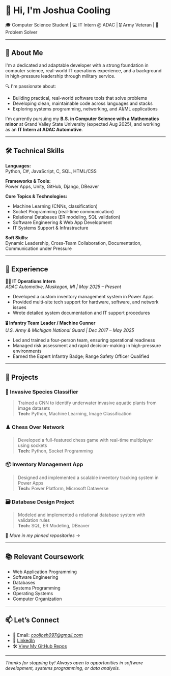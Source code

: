 # 👋 Hi, I'm Joshua Cooling

🎓 Computer Science Student | 💻 IT Intern @ ADAC | 🎖️ Army Veteran | 🚀 Problem Solver

---

## 🧠 About Me

I'm a dedicated and adaptable developer with a strong foundation in computer science, real-world IT operations experience, and a background in high-pressure leadership through military service.

🔍 I'm passionate about:
- Building practical, real-world software tools that solve problems
- Developing clean, maintainable code across languages and stacks
- Exploring systems programming, networking, and AI/ML applications

I'm currently pursuing my **B.S. in Computer Science with a Mathematics minor** at Grand Valley State University (expected Aug 2025), and working as an **IT Intern at ADAC Automotive**.

---

## 🛠️ Technical Skills

**Languages:**  
Python, C#, JavaScript, C, SQL, HTML/CSS

**Frameworks & Tools:**  
Power Apps, Unity, GitHub, Django, DBeaver

**Core Topics & Technologies:**  
- Machine Learning (CNNs, classification)  
- Socket Programming (real-time communication)  
- Relational Databases (ER modeling, SQL validation)  
- Software Engineering & Web App Development  
- IT Systems Support & Infrastructure

**Soft Skills:**  
Dynamic Leadership, Cross-Team Collaboration, Documentation, Communication under Pressure

---

## 💼 Experience

**👨‍💻 IT Operations Intern**  
*ADAC Automotive, Muskegon, MI | May 2025 – Present*  
- Developed a custom inventory management system in Power Apps  
- Provided multi-site tech support for hardware, software, and network issues  
- Wrote detailed system documentation and IT support procedures  

**🎖️ Infantry Team Leader / Machine Gunner**  
*U.S. Army & Michigan National Guard | Dec 2017 – May 2025*  
- Led and trained a four-person team, ensuring operational readiness  
- Managed risk assessment and rapid decision-making in high-pressure environments  
- Earned the Expert Infantry Badge; Range Safety Officer Qualified

---

## 🚀 Projects

### 🧠 Invasive Species Classifier
> Trained a CNN to identify underwater invasive aquatic plants from image datasets  
**Tech:** Python, Machine Learning, Image Classification  

### ♟️ Chess Over Network
> Developed a full-featured chess game with real-time multiplayer using sockets  
**Tech:** Python, Socket Programming  

### 📦 Inventory Management App
> Designed and implemented a scalable inventory tracking system in Power Apps  
**Tech:** Power Platform, Microsoft Dataverse  

### 🗃️ Database Design Project
> Modeled and implemented a relational database system with validation rules  
**Tech:** SQL, ER Modeling, DBeaver  

🧪 *More in my pinned repositories →*

---

## 📚 Relevant Coursework

- Web Application Programming  
- Software Engineering  
- Databases  
- Systems Programming  
- Operating Systems  
- Computer Organization  

---

## 📫 Let’s Connect

- 📧 Email: *cooljosh097@gmail.com*  
- 💼 [LinkedIn](https://www.linkedin.com/in/joshua-cooling/)  
- 🛠️ [View My GitHub Repos](https://github.com/JoshuaCooling)

---

*Thanks for stopping by! Always open to opportunities in software development, systems programming, or data analysis.*

